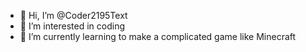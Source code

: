 - 👋 Hi, I’m @Coder2195Text
- 👀 I’m interested in coding
- 🌱 I’m currently learning to make a complicated game like Minecraft

<!---
Coder2195Text/Coder2195Text is a ✨ special ✨ repository because its `README.md` (this file) appears on your GitHub profile.
You can click the Preview link to take a look at your changes.
--->
